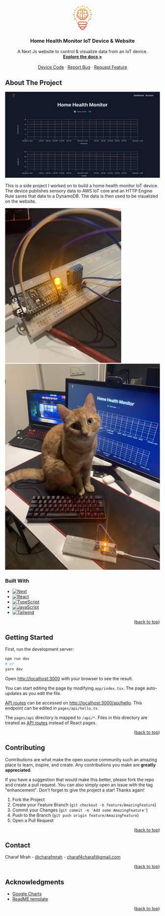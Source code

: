 <a name="readme-top"></a>

<!-- PROJECT LOGO -->
<br />
<div align="center">
  <a href="https://github.com/charafmrah/home-health-monitor">
    <img src="public/logo.svg" alt="Logo" width="80" height="80">
  </a>

 <h3 align="center">Home Health Monitor IoT Device & Website</h3>

  <p align="center">
    A Next Js website to control & visualize data from an IoT device.
    <br />
    <a href="https://github.com/charafmrah/home-health-monitor"><strong>Explore the docs »</strong></a>
    <br />
    <br />
    <a href="https://github.com/charafmrah/home-health-monitor-device">Device Code</a>
    ·
    <a href="https://github.com/charafmrah/home-health-monitor/issues">Report Bug</a>
    ·
    <a href="https://github.com/charafmrah/home-health-monitor/issues">Request Feature</a>
  </p>
</div>

<!-- ABOUT THE PROJECT -->

## About The Project

![Home Health Monitor Screen Shot][product-screenshot]

This is a side project I worked on to build a home health monitor IoT device. The device publishes sensory data to AWS IoT core and an HTTP Engine Rule saves that data to a DynamoDB. The data is then used to be visualized on the website.

![](img1.jpg)![](img2.jpg)


### Built With

- [![Next][next.js]][next-url]
- [![React][react.js]][react-url]
- [![TypeScript][typescript]][typescript-url]
- [![JavaScript][javascript]][javascript-url]
- [![Tailwind][tailwindcss.com]][tailwind-url]

<p align="right">(<a href="#readme-top">back to top</a>)</p>

<!-- GETTING STARTED -->

## Getting Started

First, run the development server:

```bash
npm run dev
# or
yarn dev
```

Open [http://localhost:3000](http://localhost:3000) with your browser to see the result.

You can start editing the page by modifying `app/index.tsx`. The page auto-updates as you edit the file.

[API routes](https://nextjs.org/docs/api-routes/introduction) can be accessed on [http://localhost:3000/api/hello](http://localhost:3000/api/hello). This endpoint can be edited in `pages/api/hello.ts`.

The `pages/api` directory is mapped to `/api/*`. Files in this directory are treated as [API routes](https://nextjs.org/docs/api-routes/introduction) instead of React pages.

<p align="right">(<a href="#readme-top">back to top</a>)</p>

<!-- CONTRIBUTING -->

## Contributing

Contributions are what make the open source community such an amazing place to learn, inspire, and create. Any contributions you make are **greatly appreciated**.

If you have a suggestion that would make this better, please fork the repo and create a pull request. You can also simply open an issue with the tag "enhancement".
Don't forget to give the project a star! Thanks again!

1. Fork the Project
2. Create your Feature Branch (`git checkout -b feature/AmazingFeature`)
3. Commit your Changes (`git commit -m 'Add some AmazingFeature'`)
4. Push to the Branch (`git push origin feature/AmazingFeature`)
5. Open a Pull Request

<p align="right">(<a href="#readme-top">back to top</a>)</p>

<!-- CONTACT -->

## Contact

Charaf Mrah - [@charafmrah](https://twitter.com/charafmrah) - charaf4charaf@gmail.com

<p align="right">(<a href="#readme-top">back to top</a>)</p>

<!-- ACKNOWLEDGMENTS -->

## Acknowledgments

- [Google Charts](https://developers.google.com/chart/interactive/docs)
- [ReadME template](https://github.com/othneildrew/Best-README-Template)

<p align="right">(<a href="#readme-top">back to top</a>)</p>

<!-- MARKDOWN LINKS & IMAGES -->
<!-- https://www.markdownguide.org/basic-syntax/#reference-style-links -->

[license-shield]: https://img.shields.io/github/license/charafmrah/home-health-monitor.svg?style=for-the-badge
[license-url]: https://github.com/charafmrah/home-health-monitor/LICENSE.txt
[linkedin-shield]: https://img.shields.io/badge/-LinkedIn-black.svg?style=for-the-badge&logo=linkedin&colorB=555
[linkedin-url]: https://linkedin.com/in/charafmrah
[product-screenshot]: screenshot.png
[next.js]: https://img.shields.io/badge/next.js-000000?style=for-the-badge&logo=nextdotjs&logoColor=white
[next-url]: https://nextjs.org/
[react.js]: https://img.shields.io/badge/React-20232A?style=for-the-badge&logo=react&logoColor=61DAFB
[react-url]: https://reactjs.org/
[tailwindcss.com]: https://img.shields.io/badge/Tailwind-563D7C?style=for-the-badge&logo=tailwindcss&logoColor=white
[tailwind-url]: https://tailwindcss.com
[javascript]: https://img.shields.io/badge/JavaScript-f7df1e?style=for-the-badge&logo=javascript&logoColor=black
[javascript-url]: https://javascript.com
[typescript]: https://img.shields.io/badge/TypeScript-007ACC?style=for-the-badge&logo=typescript&logoColor=white
[typescript-url]: https://www.typescriptlang.org/
